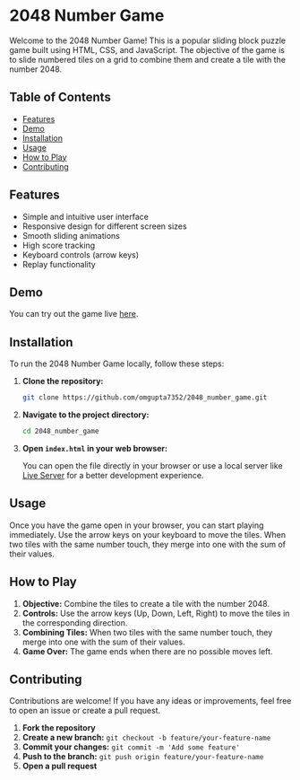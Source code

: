 # 2048 Number Game

Welcome to the 2048 Number Game! This is a popular sliding block puzzle game built using HTML, CSS, and JavaScript. The objective of the game is to slide numbered tiles on a grid to combine them and create a tile with the number 2048.

## Table of Contents

- [Features](#features)
- [Demo](#demo)
- [Installation](#installation)
- [Usage](#usage)
- [How to Play](#how-to-play)
- [Contributing](#contributing)

## Features

- Simple and intuitive user interface
- Responsive design for different screen sizes
- Smooth sliding animations
- High score tracking
- Keyboard controls (arrow keys)
- Replay functionality

## Demo

You can try out the game live [here](https://example.com/2048_number_game).

## Installation

To run the 2048 Number Game locally, follow these steps:

1. **Clone the repository:**

    ```sh
    git clone https://github.com/omgupta7352/2048_number_game.git
    ```

2. **Navigate to the project directory:**

    ```sh
    cd 2048_number_game
    ```

3. **Open `index.html` in your web browser:**

    You can open the file directly in your browser or use a local server like [Live Server](https://marketplace.visualstudio.com/items?itemName=ritwickdey.LiveServer) for a better development experience.

## Usage

Once you have the game open in your browser, you can start playing immediately. Use the arrow keys on your keyboard to move the tiles. When two tiles with the same number touch, they merge into one with the sum of their values.

## How to Play

1. **Objective:** Combine the tiles to create a tile with the number 2048.
2. **Controls:** Use the arrow keys (Up, Down, Left, Right) to move the tiles in the corresponding direction.
3. **Combining Tiles:** When two tiles with the same number touch, they merge into one with the sum of their values.
4. **Game Over:** The game ends when there are no possible moves left.

## Contributing

Contributions are welcome! If you have any ideas or improvements, feel free to open an issue or create a pull request.

1. **Fork the repository**
2. **Create a new branch:** `git checkout -b feature/your-feature-name`
3. **Commit your changes:** `git commit -m 'Add some feature'`
4. **Push to the branch:** `git push origin feature/your-feature-name`
5. **Open a pull request**

